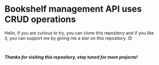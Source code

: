 # Bookshelf management API uses CRUD operations

Hello, if you are curious to try, you can clone this repository and if you like it, you can support me by giving me a star on this repository. 😊

<br>

***Thanks for visiting this repository, stay tuned for more projects!***